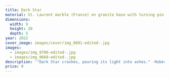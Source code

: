 ```yaml
---
title: Dark Star
material: St. Laurent marble (France) on granite base with turning pin
dimensions:
  width: 9
  height: 20
  depth: 5
year: 2022
cover_image: images/cover/img_0691-edited-.jpg
images:
  - images/img_0706-edited-.jpg
  - images/img_0668-edited-.jpg
description: '"Dark Star crashes, pouring its light into ashes." -Robert Hunter'
price: 0
---
```


